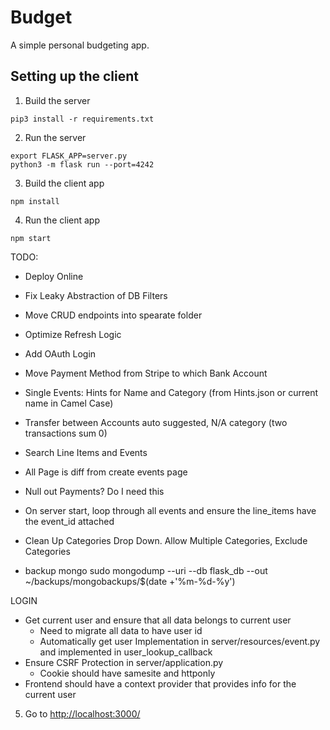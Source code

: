 # Budget

A simple personal budgeting app.

## Setting up the client

1. Build the server

~~~
pip3 install -r requirements.txt
~~~

2. Run the server

~~~
export FLASK_APP=server.py
python3 -m flask run --port=4242
~~~

3. Build the client app

~~~
npm install
~~~

4. Run the client app

~~~
npm start
~~~

TODO:
- Deploy Online
- Fix Leaky Abstraction of DB Filters
- Move CRUD endpoints into spearate folder
- Optimize Refresh Logic
- Add OAuth Login
- Move Payment Method from Stripe to which Bank Account
- Single Events: Hints for Name and Category (from Hints.json or current name in Camel Case)
- Transfer between Accounts auto suggested, N/A category (two transactions sum 0)
- Search Line Items and Events

- All Page is diff from create events page
- Null out Payments? Do I need this
- On server start, loop through all events and ensure the line_items have the event_id attached
- Clean Up Categories Drop Down. Allow Multiple Categories, Exclude Categories
- backup mongo
sudo mongodump --uri <uri> --db flask_db --out ~/backups/mongobackups/$(date +'%m-%d-%y')

LOGIN
- Get current user and ensure that all data belongs to current user
    - Need to migrate all data to have user id
    - Automatically get user Implementation in server/resources/event.py and implemented in user_lookup_callback
- Ensure CSRF Protection in server/application.py
    - Cookie should have samesite and httponly
- Frontend should have a context provider that provides info for the current user

5. Go to [http://localhost:3000/](http://localhost:3000/)